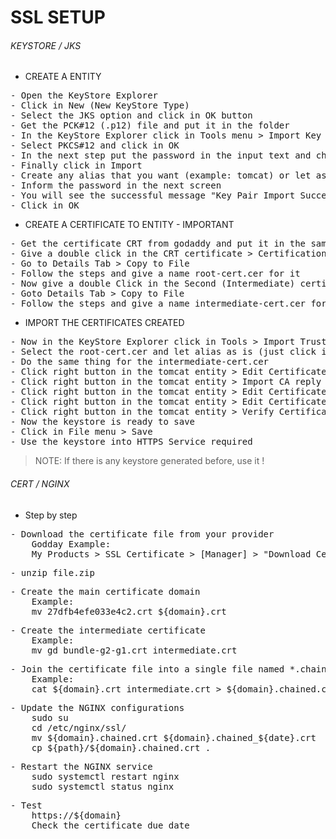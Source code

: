 
# SSL SETUP

###### KEYSTORE / JKS
	
- CREATE A ENTITY

<pre>
- Open the KeyStore Explorer
- Click in New (New KeyStore Type)
- Select the JKS option and click in OK button
- Get the PCK#12 (.p12) file and put it in the folder
- In the KeyStore Explorer click in Tools menu > Import Key Pair Type
- Select PKCS#12 and click in OK
- In the next step put the password in the input text and choose the PKCS #12 file
- Finally click in Import
- Create any alias that you want (example: tomcat) or let as is
- Inform the password in the next screen
- You will see the successful message "Key Pair Import Successful"
- Click in OK
</pre>

- CREATE A CERTIFICATE TO ENTITY - IMPORTANT

<pre>
- Get the certificate CRT from godaddy and put it in the same folder, example: e4e6909341907c94.crt
- Give a double click in the CRT certificate > Certification Path > Double Click in the First (Root) certificate
- Go to Details Tab > Copy to File
- Follow the steps and give a name root-cert.cer for it
- Now give a double Click in the Second (Intermediate) certificate in the same certificate window
- Goto Details Tab > Copy to File
- Follow the steps and give a name intermediate-cert.cer for it
</pre>

- IMPORT THE CERTIFICATES CREATED

<pre>
- Now in the KeyStore Explorer click in Tools > Import Trusted Certificate
- Select the root-cert.cer and let alias as is (just click in OK)
- Do the same thing for the intermediate-cert.cer
- Click right button in the tomcat entity > Edit Certificate Chain > Remove Certificate (dot it two times)
- Click right button in the tomcat entity > Import CA reply > From file > [Select PEM File]
- Click right button in the tomcat entity > Edit Certificate Chain > Append Certificate (choose intermediate-cert.cer)
- Click right button in the tomcat entity > Edit Certificate Chain > Append Certificate (choose root-cert.cer)
- Click right button in the tomcat entity > Verify Certificate > Click in OK button (receive a success response)
- Now the keystore is ready to save
- Click in File menu > Save
- Use the keystore into HTTPS Service required
</pre>

> NOTE: If there is any keystore generated before, use it !

###### CERT / NGINX

- Step by step

<pre>
- Download the certificate file from your provider
    Godday Example:
    My Products > SSL Certificate > [Manager] > "Download Certificate File"> Choose Certificate Type[Apache, Tomcat]
</pre>

<pre>
- unzip file.zip
</pre>

<pre>
- Create the main certificate domain 
    Example:
    mv 27dfb4efe033e4c2.crt ${domain}.crt
</pre>

<pre>
- Create the intermediate certificate
    Example:
    mv gd_bundle-g2-g1.crt intermediate.crt
</pre>

<pre>
- Join the certificate file into a single file named *.chained.crt
    Example:
    cat ${domain}.crt intermediate.crt > ${domain}.chained.crt
</pre>

<pre>
- Update the NGINX configurations
    sudo su
    cd /etc/nginx/ssl/
    mv ${domain}.chained.crt ${domain}.chained_${date}.crt
    cp ${path}/${domain}.chained.crt .
</pre>

<pre>
- Restart the NGINX service
    sudo systemctl restart nginx
    sudo systemctl status nginx
</pre>

<pre>
- Test
    https://${domain}
    Check the certificate due date
</pre>
